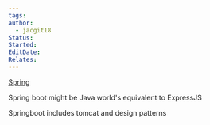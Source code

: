 ```yaml
---
tags: 
author:
  - jacgit18
Status: 
Started: 
EditDate: 
Relates:
---
```

[Spring](https://spring.io/projects/spring-boot)  

Spring boot might be Java world's equivalent to ExpressJS

Springboot includes tomcat and design patterns